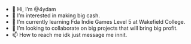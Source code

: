 - 👋 Hi, I’m @4ydam
- 👀 I’m interested in making big cash.
- 🌱 I’m currently learning Fda Indie Games Level 5 at Wakefield College.
- 💞️ I’m looking to collaborate on big projects that will bring big profit.
- 📫 How to reach me idk just message me innit.

<!---
4ydam/4ydam is a ✨ special ✨ repository because its `README.md` (this file) appears on your GitHub profile.
You can click the Preview link to take a look at your changes.
--->
